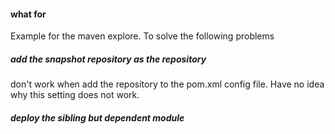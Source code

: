 #### what for
Example for the maven explore. To solve the following problems
##### add the snapshot repository as the repository
 don't work when add the repository to the pom.xml config file. Have no idea why this setting
 does not work.

##### deploy the sibling but dependent module